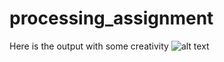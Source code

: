 # processing_assignment

Here is the output with some creativity
![alt text](https://ibb.co/hYzLVSm)
